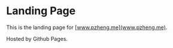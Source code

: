 # Landing Page

This is the landing page for [www.pzheng.me](www.pzheng.me).

Hosted by Github Pages.
